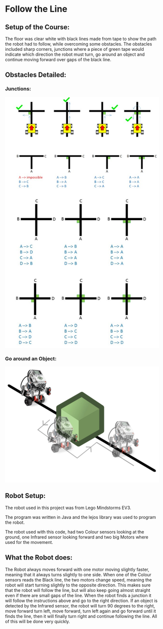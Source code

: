 ﻿# Follow the Line
## Setup of the Course:
The floor was clear white with black lines made from tape to show the path the robot had to follow, while overcoming some obstacles. The obstacles included sharp corners, junctions where a piece of green tape would indicate which direction the robot must turn, go around an object and continue moving forward over gaps of the black line.
## Obstacles Detailed:
### Junctions:
![](junctions.jpg)
### Go around an Object:
![](object.jpg)
## Robot Setup:
The robot used in this project was from Lego Mindstorms EV3.

The program was written in Java and the lejos library was used to program the robot.

The robot used with this code, had two Colour sensors looking at the ground, one Infrared sensor looking forward and two big Motors where used for the movement.

## What the Robot does:
The Robot always moves forward with one motor moving slightly faster, meaning that it always turns slightly to one side. When one of the Colour sensors reads the Black line, the two motors change speed, meaning the robot will start turning slightly to the opposite direction. This makes sure that the robot will follow the line, but will also keep going almost straight even if there are small gaps of the line.
When the robot finds a junction it will follow the instructions above and go to the right direction.
If an object is detected by the Infrared sensor, the robot will turn 90 degrees to the right, move forward turn left, move forward, turn left again and go forward until it finds the line, then it will finally turn right and continue following the line. All of this will be done very quickly.
